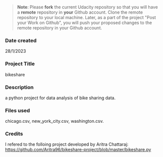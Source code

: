 >**Note**: Please **fork** the current Udacity repository so that you will have a **remote** repository in **your** Github account. Clone the remote repository to your local machine. Later, as a part of the project "Post your Work on Github", you will push your proposed changes to the remote repository in your Github account.

### Date created
28/1/2023

### Project Title
bikeshare

### Description
a python project for data analysis of bike sharing data.

### Files used
chicago.csv, new_york_city.csv, washington.csv.

### Credits
I refered to the folloing project developed by Aritra Chattaraj:
https://github.com/Aritra96/bikeshare-project/blob/master/bikeshare.py
